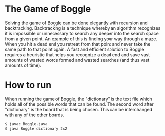 # The Game of Boggle

Solving the game of Boggle can be done elegantly with recursion and backtracking. Backtracking is a technique whereby an algorithm recognizes it is impossible or unnecessary to search any deeper into the search space from a given point. An example of this is finding your way through a maze. When you hit a dead end you retreat from that point and never take the same path to that point again. A fast and efficient solution to Boggle requires a heuristic that helps you recognize a dead end and save vast amounts of wasted words formed and wasted searches (and thus vast amounts of time).

# How to run
When running the game of Boggle, the "dictionary" is the text file which holds all of the possible words that can be found. The second word after "dictionary" is the board that is being chosen. This can be interchanged with any of the other boards.
```sh
$ javac Boggle.java
$ java Boggle dictionary 2x2
```
